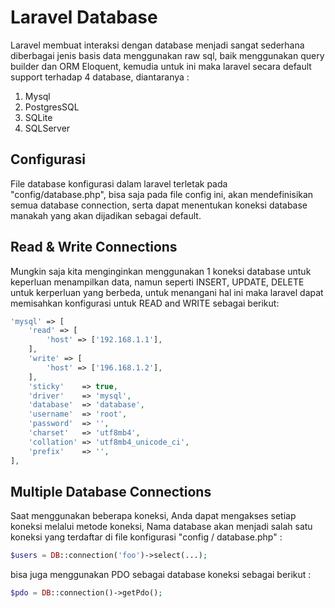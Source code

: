 # Laravel Database

Laravel membuat interaksi dengan database menjadi sangat sederhana diberbagai jenis basis data menggunakan raw sql, baik menggunakan query builder dan ORM Eloquent, kemudia untuk ini maka laravel secara default support terhadap 4 database, diantaranya :

1. Mysql
2. PostgresSQL
3. SQLite
4. SQLServer

## Configurasi

File database konfigurasi dalam laravel terletak pada "config/database.php", bisa saja pada file config ini, akan mendefinisikan semua database connection, serta dapat menentukan koneksi database manakah yang akan dijadikan sebagai default.

## Read & Write Connections

Mungkin saja kita menginginkan menggunakan 1 koneksi database untuk keperluan menampilkan data, namun seperti INSERT, UPDATE, DELETE untuk kerperluan yang berbeda, untuk menangani hal ini maka laravel dapat memisahkan konfigurasi untuk READ and WRITE sebagai berikut:

```php
'mysql' => [
    'read' => [
        'host' => ['192.168.1.1'],
    ],
    'write' => [
        'host' => ['196.168.1.2'],
    ],
    'sticky'    => true,
    'driver'    => 'mysql',
    'database'  => 'database',
    'username'  => 'root',
    'password'  => '',
    'charset'   => 'utf8mb4',
    'collation' => 'utf8mb4_unicode_ci',
    'prefix'    => '',
],
```

## Multiple Database Connections

Saat menggunakan beberapa koneksi, Anda dapat mengakses setiap koneksi melalui metode koneksi, Nama database akan menjadi salah satu koneksi yang terdaftar di file konfigurasi "config / database.php" :

```php
$users = DB::connection('foo')->select(...);
```

bisa juga menggunakan PDO sebagai database koneksi sebagai berikut :

```php
$pdo = DB::connection()->getPdo();
```



